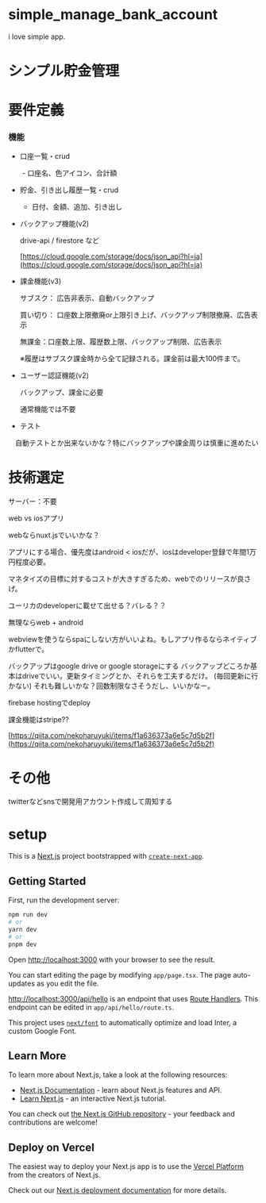 # simple_manage_bank_account
i love simple app.

# シンプル貯金管理

# 要件定義

### 機能

- 口座一覧・crud

　　- 口座名、色アイコン、合計額

- 貯金、引き出し履歴一覧・crud
    
    - 日付、金額、追加、引き出し
    
- バックアップ機能(v2)
    
    drive-api / firestore など
    
    [https://cloud.google.com/storage/docs/json_api?hl=ja](https://cloud.google.com/storage/docs/json_api?hl=ja)
    
- 課金機能(v3)
    
    サブスク： 広告非表示、自動バックアップ
    
    買い切り： 口座数上限撤廃or上限引き上げ、バックアップ制限撤廃、広告表示
    
    無課金：口座数上限、履歴数上限、バックアップ制限、広告表示
    
    ※履歴はサブスク課金時から全て記録される。課金前は最大100件まで。
    
- ユーザー認証機能(v2)
    
    バックアップ、課金に必要
    
    通常機能では不要
    

- テスト

　自動テストとか出来ないかな？特にバックアップや課金周りは慎重に進めたい

# 技術選定

サーバー：不要

web vs iosアプリ

webならnuxt.jsでいいかな？

アプリにする場合、優先度はandroid < iosだが、iosはdeveloper登録で年間1万円程度必要。

マネタイズの目標に対するコストが大きすぎるため、webでのリリースが良さげ。

ユーリカのdeveloperに載せて出せる？バレる？？

無理ならweb + android

webviewを使うならspaにしない方がいいよね。もしアプリ作るならネイティブかflutterで。

バックアップはgoogle drive or google storageにする
バックアップどころか基本はdriveでいい。更新タイミングとか、それらを工夫するだけ。
(毎回更新に行かない)
それも難しいかな？回数制限なさそうだし、いいかなー。


firebase hostingでdeploy

課金機能はstripe??

[https://qiita.com/nekoharuyuki/items/f1a636373a6e5c7d5b2f](https://qiita.com/nekoharuyuki/items/f1a636373a6e5c7d5b2f)

# その他

twitterなどsnsで開発用アカウント作成して周知する


# setup

This is a [Next.js](https://nextjs.org/) project bootstrapped with [`create-next-app`](https://github.com/vercel/next.js/tree/canary/packages/create-next-app).

## Getting Started

First, run the development server:

```bash
npm run dev
# or
yarn dev
# or
pnpm dev
```

Open [http://localhost:3000](http://localhost:3000) with your browser to see the result.

You can start editing the page by modifying `app/page.tsx`. The page auto-updates as you edit the file.

[http://localhost:3000/api/hello](http://localhost:3000/api/hello) is an endpoint that uses [Route Handlers](https://beta.nextjs.org/docs/routing/route-handlers). This endpoint can be edited in `app/api/hello/route.ts`.

This project uses [`next/font`](https://nextjs.org/docs/basic-features/font-optimization) to automatically optimize and load Inter, a custom Google Font.

## Learn More

To learn more about Next.js, take a look at the following resources:

- [Next.js Documentation](https://nextjs.org/docs) - learn about Next.js features and API.
- [Learn Next.js](https://nextjs.org/learn) - an interactive Next.js tutorial.

You can check out [the Next.js GitHub repository](https://github.com/vercel/next.js/) - your feedback and contributions are welcome!

## Deploy on Vercel

The easiest way to deploy your Next.js app is to use the [Vercel Platform](https://vercel.com/new?utm_medium=default-template&filter=next.js&utm_source=create-next-app&utm_campaign=create-next-app-readme) from the creators of Next.js.

Check out our [Next.js deployment documentation](https://nextjs.org/docs/deployment) for more details.
